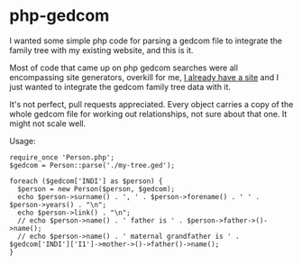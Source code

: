 php-gedcom
==========

I wanted some simple php code for parsing a gedcom file to integrate the family tree with my existing website, and this is it.

Most of code that came up on php gedcom searches were all encompassing site generators, overkill for me, [I already have a site](http://www.clarkeology.com) and I just wanted to integrate the gedcom family tree data with it.

It's not perfect, pull requests appreciated. Every object carries a copy of the whole gedcom file for working out relationships, not sure about that one. It might not scale well.

Usage:

```
require_once 'Person.php';
$gedcom = Person::parse('./my-tree.ged');

foreach ($gedcom['INDI'] as $person) {
  $person = new Person($person, $gedcom);
  echo $person->surname() . ', ' . $person->forename() . ' ' . $person->years() . "\n";
  echo $person->link() . "\n";
  // echo $person->name() . ' father is ' . $person->father->()->name();
  // echo $person->name() . ' maternal grandfather is ' . $gedcom['INDI']['I1']->mother->()->father()->name();
}
```
